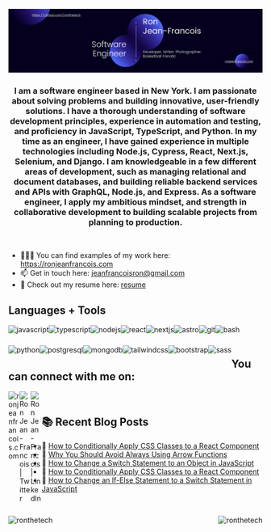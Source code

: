 ![Ron Jean-Francois](https://github.com/ronthetech/image-repo/blob/main/banners/Blue%20and%20White%20Architect%20LinkedIn%20Banner.png?raw=true)
<h3 align="center">I am a software engineer based in New York. I am passionate about solving problems and building innovative, user-friendly solutions. I have a thorough understanding of software development principles, experience in automation and testing, and proficiency in JavaScript, TypeScript, and Python. In my time as an engineer, I have gained experience in multiple technologies including Node.js, Cypress, React, Next.js, Selenium, and Django. I am knowledgeable in a few different areas of development, such as managing relational and document databases, and building reliable backend services and APIs with GraphQL, Node.js, and Express. As a software engineer, I apply my ambitious mindset, and strength in collaborative development to building scalable projects from planning to production.</h3>

<br />

- 👨🏾‍💻 You can find examples of my work here: https://ronjeanfrancois.com
- 📫 Get in touch here: [jeanfrancoisron@gmail.com](mailto:jeanfrancoisron@gmail.com)
- 📄 Check out my resume here: [resume](https://docs.google.com/document/d/e/2PACX-1vRhLQzd5IflyTcCRFRq2XnyMqSavTfOx64NY6a_R7t16XIHoJGc_XcrxQ-PYpSyfUJr8PIK78_fmZ1A/pub)

## Languages + Tools

<img align="left" height="40" alt="javascript" src="https://ronthetech.github.io/image-repo/icons/JavaScript.svg" />
<img align="left" height="40" alt="typescript" src="https://ronthetech.github.io/image-repo/icons/TypeScript.svg" />
<img align="left" height="40" alt="nodejs" src="https://ronthetech.github.io/image-repo/icons/NodeJS-Dark.svg" />
<img align="left" height="40" alt="react" src="https://ronthetech.github.io/image-repo/icons/React-Dark.svg" />
<img align="left" height="40" alt="nextjs" src="https://ronthetech.github.io/image-repo/icons/NextJS-Dark.svg" />
<img align="left" height="40" alt="astro" src="https://ronthetech.github.io/image-repo/icons/Astro.svg" />
<img align="left" height="40" alt="git" src="https://ronthetech.github.io/image-repo/icons/Git.svg" />
<img align="left" height="40" alt="bash" src="https://ronthetech.github.io/image-repo/icons/Bash-Dark.svg" />
<img align="left" height="40" alt="python" src="https://ronthetech.github.io/image-repo/icons/Python-Dark.svg" />
<img align="left" height="40" alt="postgresql" src="https://ronthetech.github.io/image-repo/icons/PostgreSQL-Dark.svg" />
<img align="left" height="40" alt="mongodb" src="https://ronthetech.github.io/image-repo/icons/MongoDB.svg" />
<img align="left" height="40" alt="tailwindcss" src="https://ronthetech.github.io/image-repo/icons/TailwindCSS-Dark.svg" />
<img align="left" height="40" alt="bootstrap" src="https://ronthetech.github.io/image-repo/icons/Bootstrap.svg" />
<img align="left" height="40" alt="sass" src="https://ronthetech.github.io/image-repo/icons/Sass.svg" />

<br />
<br />

## You can connect with me on:

<a href="https://ronjeanfrancois.com"><img align="left" alt="ronjeanfrancois.com" width="22px" src="https://ronthetech.github.io/image-repo/icons/language_white_24dp.svg" />
<a href="https://twitter.com/ronjtech"><img align="left" alt="Ron Jean-Francois | Twitter" width="22px" src="https://ronthetech.github.io/image-repo/Twitter.svg" /></a>
 
<a href="https://www.linkedin.com/in/ronjf/"><img align="left" alt="Ron Jean-Francois | LinkedIn" width="22px" src="https://ronthetech.github.io/image-repo/LinkedIn.svg" /></a>
 
<br />

## :books: Recent Blog Posts
<!-- BLOGPOSTS:START -->
 - 🦆 [How to Conditionally Apply CSS Classes to a React Component](https://ronjf.hashnode.dev/how-to-conditionally-apply-css-classes-to-a-react-component)
 - 🐤 [Why You Should Avoid Always Using Arrow Functions](https://www.ronjeanfrancois.com/blog/why-you-should-avoid-always-using-arrow-functions/)
 - 🦚 [How to Change a Switch Statement to an Object in JavaScript](https://www.ronjeanfrancois.com/blog/how-to-change-a-switch-to-an-object/)
 - 🦆 [How to Conditionally Apply CSS Classes to a React Component](https://www.ronjeanfrancois.com/blog/how-to-conditionally-apply-css-classes-to-a-react-component/)
 - 🦉 [How to Change an If-Else Statement to a Switch Statement in JavaScript](https://www.ronjeanfrancois.com/blog/how-to-change-an-if-else-to-a-switch/)<!-- BLOGPOSTS:END -->
 
<br />
<div>
<p><img align="left" src="https://github-readme-stats.vercel.app/api?username=ronthetech&hide=stars&count_private=true&show_icons=true&theme=github_dark" alt="ronthetech" /></p>
<p><img align="right" src="https://github-readme-streak-stats.herokuapp.com/?user=ronthetech&" alt="ronthetech" /></p>
</div>
<!-- [![Top Langs](https://ronjtech-github-readme-stats.vercel.app/api/top-langs/?username=ronthetech&layout=compact)](https://github.com/ronthetech/github-readme-stats) -->

<!---
| ------------- | ------------- |
### Top Repositories

<a href=""><img align="center" src="" /></a>
<a href=""><img align="center" src="" /></a>
--->

<!---
ronthetech/ronthetech is a ✨ special ✨ repository because its `README.md` (this file) appears on your GitHub profile.
You can click the Preview link to take a look at your changes.
--->
